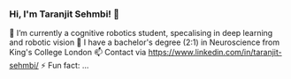 ### Hi, I'm Taranjit Sehmbi! 👋

🌱 I’m currently a cognitive robotics student, specalising in deep learning and robotic vision
🧠 I have a bachelor's degree (2:1) in Neuroscience from King's College London 
📫 Contact via https://www.linkedin.com/in/taranjit-sehmbi/
⚡ Fun fact: ...

